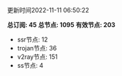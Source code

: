 更新时间2022-11-11 06:50:22

**总订阅: 45**
**总节点: 1095**
**有效节点: 203**
- ssr节点: 12
- trojan节点: 36
- v2ray节点: 151
- ss节点: 4
